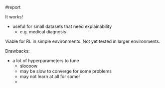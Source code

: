 #report 

It works!
- useful for small datasets that need explainability
    - e.g. medical diagnosis

Viable for RL in simple environments.    Not yet tested in larger environments.

Drawbacks:
- a lot of hyperparameters to tune
    - sloooow
    - may be slow to converge for some problems
    - may not learn at all for some!
    - 

